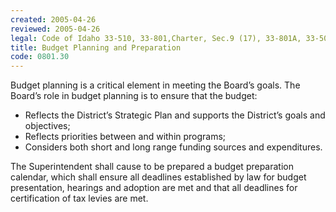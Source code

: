 ```yaml
---
created: 2005-04-26
reviewed: 2005-04-26
legal: Code of Idaho 33-510, 33-801,Charter, Sec.9 (17), 33-801A, 33-506(1),
title: Budget Planning and Preparation
code: 0801.30
---
```



Budget planning is a critical element in meeting the Board’s goals. The Board’s role in budget planning is to ensure that the budget:

- Reflects the District’s Strategic Plan and supports the District’s goals and objectives;
- Reflects priorities between and within programs;
- Considers both short and long range funding sources and expenditures.

The Superintendent shall cause to be prepared a budget preparation calendar, which shall ensure all deadlines established by law for budget presentation, hearings and adoption are met and that all deadlines for certification of tax levies are met.
